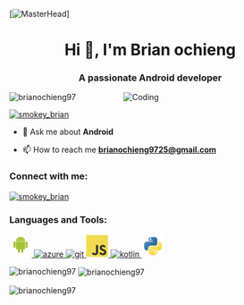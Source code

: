 [![MasterHead](https://1.bp.blogspot.com/-7A4WynwLsMw/XbBpCXG8fHI/AAAAAAAAMt4/uOa1bpLskYgrwGbllhSu2SDj_Mig8SXJQCLcBGAsYHQ/s1600/2000_600px.gif)]
<h1 align="center">Hi 👋, I'm Brian ochieng</h1>
<h3 align="center">A passionate Android developer</h3>
<img align="right" alt="Coding" width="300" src="https://imgs.search.brave.com/IAf4rGXKes4-vP0v-oHhqIQwvNCTlJRltN6QP2zHfQo/rs:fit:800:600:1/g:ce/aHR0cHM6Ly9pLnBp/bmltZy5jb20vb3Jp/Z2luYWxzL2YxL2U3/LzM0L2YxZTczNGY5/Y2FkZTg2ZmU3Mzdh/OWFhNDA0YWQ1Njc3/LmdpZg.gif">


<p align="left"> <img src="https://komarev.com/ghpvc/?username=brianochieng97&label=Profile%20views&color=0e75b6&style=flat" alt="brianochieng97" /> </p>

<p align="left"> <a href="https://twitter.com/smokey_brian" target="blank"><img src="https://img.shields.io/twitter/follow/smokey_brian?logo=twitter&style=for-the-badge" alt="smokey_brian" /></a> </p>

- 💬 Ask me about **Android**

- 📫 How to reach me **brianochieng9725@gmail.com**

<h3 align="left">Connect with me:</h3>
<p align="left">
<a href="https://twitter.com/smokey_brian" target="blank"><img align="center" src="https://raw.githubusercontent.com/rahuldkjain/github-profile-readme-generator/master/src/images/icons/Social/twitter.svg" alt="smokey_brian" height="30" width="40" /></a>
</p>

<h3 align="left">Languages and Tools:</h3>
<p align="left"> <a href="https://developer.android.com" target="_blank" rel="noreferrer"> <img src="https://raw.githubusercontent.com/devicons/devicon/master/icons/android/android-original-wordmark.svg" alt="android" width="40" height="40"/> </a> <a href="https://azure.microsoft.com/en-in/" target="_blank" rel="noreferrer"> <img src="https://www.vectorlogo.zone/logos/microsoft_azure/microsoft_azure-icon.svg" alt="azure" width="40" height="40"/> </a> <a href="https://git-scm.com/" target="_blank" rel="noreferrer"> <img src="https://www.vectorlogo.zone/logos/git-scm/git-scm-icon.svg" alt="git" width="40" height="40"/> </a> <a href="https://developer.mozilla.org/en-US/docs/Web/JavaScript" target="_blank" rel="noreferrer"> <img src="https://raw.githubusercontent.com/devicons/devicon/master/icons/javascript/javascript-original.svg" alt="javascript" width="40" height="40"/> </a> <a href="https://kotlinlang.org" target="_blank" rel="noreferrer"> <img src="https://www.vectorlogo.zone/logos/kotlinlang/kotlinlang-icon.svg" alt="kotlin" width="40" height="40"/> </a> <a href="https://www.python.org" target="_blank" rel="noreferrer"> <img src="https://raw.githubusercontent.com/devicons/devicon/master/icons/python/python-original.svg" alt="python" width="40" height="40"/> </a> </p>

<p><img align="left" src="https://github-readme-stats.vercel.app/api/top-langs?username=brianochieng97&show_icons=true&locale=en&layout=compact" alt="brianochieng97" /></p>

<p>&nbsp;<img align="center" src="https://github-readme-stats.vercel.app/api?username=brianochieng97&show_icons=true&locale=en" alt="brianochieng97" /></p>

<p><img align="center" src="https://github-readme-streak-stats.herokuapp.com/?user=brianochieng97&" alt="brianochieng97" /></p>

